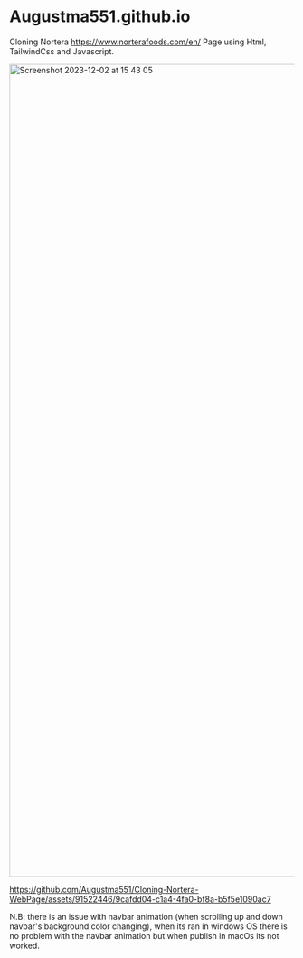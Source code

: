 # Augustma551.github.io
Cloning Nortera https://www.norterafoods.com/en/ Page using Html, TailwindCss and Javascript.

<img width="1436" alt="Screenshot 2023-12-02 at 15 43 05" src="https://github.com/Augustma551/Cloning-Nortera-WebPage/assets/91522446/1ed323b9-6d06-4f8e-beb0-c89e44e8e731">



https://github.com/Augustma551/Cloning-Nortera-WebPage/assets/91522446/9cafdd04-c1a4-4fa0-bf8a-b5f5e1090ac7





N.B: there is an issue with navbar animation (when scrolling up and down navbar's background color changing), when its ran in windows OS there is no problem with the navbar animation but when publish in macOs its not worked.
